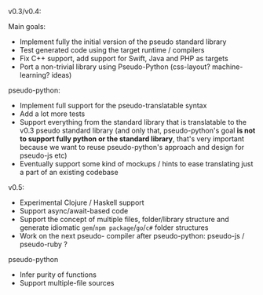v0.3/v0.4:

Main goals:

* Implement fully the initial version of the pseudo standard library
* Test generated code using the target runtime / compilers
* Fix C++ support, add support for Swift, Java and PHP as targets
* Port a non-trivial library using Pseudo-Python (css-layout? machine-learning? ideas)

pseudo-python:

* Implement full support for the pseudo-translatable syntax
* Add a lot more tests
* Support everything from the standard library that is translatable to the v0.3 pseudo standard library (and only that, pseudo-python's goal **is not to support fully python or the standard library**, that's very important because we want to reuse pseudo-python's approach and design for pseudo-js etc)
* Eventually support some kind of mockups / hints to ease translating just a part of an existing codebase

v0.5:

* Experimental Clojure / Haskell support
* Support async/await-based code
* Support the concept of multiple files, folder/library structure
and generate idiomatic `gem`/`npm package`/`go`/`c#` folder structures
* Work on the next pseudo-<lang> compiler after pseudo-python: pseudo-js / pseudo-ruby ?

pseudo-python

* Infer purity of functions
* Support multiple-file sources
